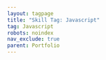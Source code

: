 ```yaml
---
layout: tagpage
title: "Skill Tag: Javascript"
tag: Javascript
robots: noindex
nav_exclude: true
parent: Portfolio
---
```

